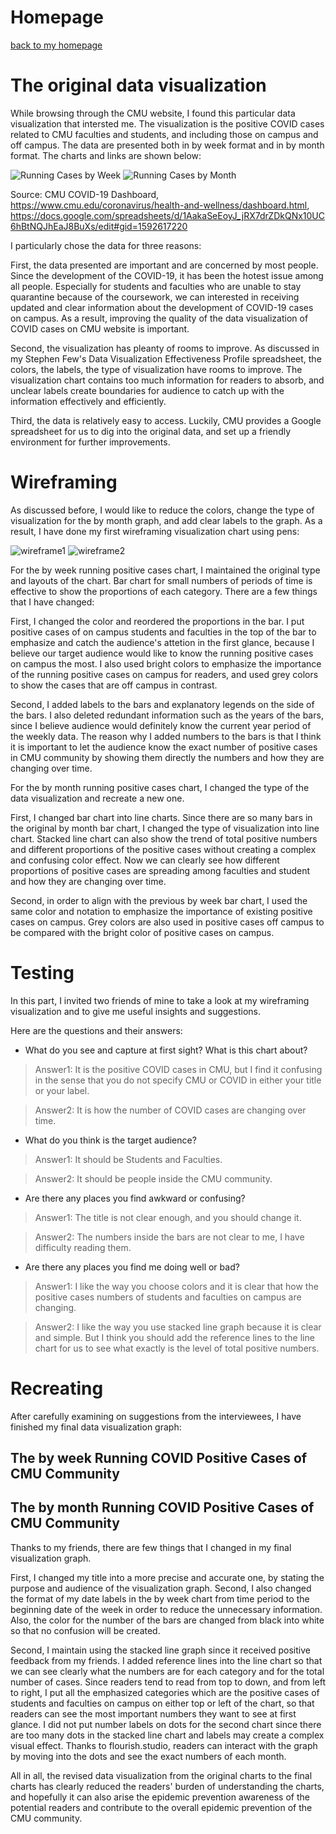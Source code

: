 # Homepage

[back to my homepage](/README.md)



# The original data visualization
While browsing through the CMU website, I found this particular data visualization that intersted me. The visualization is the positive COVID cases related to CMU faculties and students, and including those on campus and off campus. The data are presented both in by week format and in by month format. The charts and links are shown below:

![Running Cases by Week](https://user-images.githubusercontent.com/90215938/134103475-2e70b5cb-7ee2-4f1d-b426-4127807df997.png)
![Running Cases by Month](https://user-images.githubusercontent.com/90215938/134103496-433b559a-39c2-452b-bcdf-4e20490e65ad.png)

Source: CMU COVID-19 Dashboard, https://www.cmu.edu/coronavirus/health-and-wellness/dashboard.html, https://docs.google.com/spreadsheets/d/1AakaSeEoyJ_jRX7drZDkQNx10UC6hBtNQJhEaJ8BuXs/edit#gid=1592617220

I particularly chose the data for three reasons:

First, the data presented are important and are concerned by most people. Since the development of the COVID-19, it has been the hotest issue among all people. Especially for students and faculties who are unable to stay quarantine because of the coursework, we can interested in receiving updated and clear information about the development of COVID-19 cases on campus. As a result, improving the quality of the data visualization of COVID cases on CMU website is important.

Second, the visualization has pleanty of rooms to improve. As discussed in my Stephen Few's Data Visualization Effectiveness Profile spreadsheet, the colors, the labels, the type of visualization have rooms to improve. The visualization chart contains too much information for readers to absorb, and unclear labels create boundaries for audience to catch up with the information effectively and efficiently.

Third, the data is relatively easy to access. Luckily, CMU provides a Google spreadsheet for us to dig into the original data, and set up a friendly environment for further improvements.

# Wireframing
As discussed before, I would like to reduce the colors, change the type of visualization for the by month graph, and add clear labels to the graph. As a result, I have done my first wireframing visualization chart using pens:

![wireframe1](https://user-images.githubusercontent.com/90215938/134106683-e26d4020-e25b-4632-b975-fa1de4ab27b2.jpg)
![wireframe2](https://user-images.githubusercontent.com/90215938/134106733-17fbac5d-3889-4901-ad7c-12d1ce342a89.jpg)

For the by week running positive cases chart, I maintained the original type and layouts of the chart. Bar chart for small numbers of periods of time is effective to show the proportions of each category. There are a few things that I have changed: 

First, I changed the color and reordered the proportions in the bar. I put positive cases of on campus students and faculties in the top of the bar to emphasize and catch the audience's attetion in the first glance, because I believe our target audience would like to know the running positive cases on campus the most. I also used bright colors to emphasize the importance of the running positive cases on campus for readers, and used grey colors to show the cases that are off campus in contrast.

Second, I added labels to the bars and explanatory legends on the side of the bars. I also deleted redundant information such as the years of the bars, since I believe audience would definitely know the current year period of the weekly data. The reason why I added numbers to the bars is that I think it is important to let the audience know the exact number of positive cases in CMU community by showing them directly the numbers and how they are changing over time. 

For the by month running positive cases chart, I changed the type of the data visualization and recreate a new one.

First, I changed bar chart into line charts. Since there are so many bars in the original by month bar chart, I changed the type of visualization into line chart. Stacked line chart can also show the trend of total positive numbers and different proportions of the positive cases without creating a complex and confusing color effect. Now we can clearly see how different proportions of positive cases are spreading among faculties and student and how they are changing over time.

Second, in order to align with the previous by week bar chart, I used the same color and notation to emphasize the importance of existing positive cases on campus. Grey colors are also used in positive cases off campus to be compared with the bright color of positive cases on campus.

# Testing

In this part, I invited two friends of mine to take a look at my wireframing visualization and to give me useful insights and suggestions.

Here are the questions and their answers:

- What do you see and capture at first sight? What is this chart about?

>Answer1: It is the positive COVID cases in CMU, but I find it confusing in the sense that you do not specify CMU or COVID in either your title or your label.

>Answer2: It is how the number of COVID cases are changing over time.

- What do you think is the target audience?

>Answer1: It should be Students and Faculties.

>Answer2: It should be people inside the CMU community.

- Are there any places you find awkward or confusing?

>Answer1: The title is not clear enough, and you should change it.

>Answer2: The numbers inside the bars are not clear to me, I have difficulty reading them.

- Are there any places you find me doing well or bad?

>Answer1: I like the way you choose colors and it is clear that how the positive cases numbers of students and faculties on campus are changing.

>Answer2: I like the way you use stacked line graph because it is clear and simple. But I think you should add the reference lines to the line chart for us to see what exactly is the level of total positive numbers.

# Recreating

After carefully examining on suggestions from the interviewees, I have finished my final data visualization graph:

## The by week Running COVID Positive Cases of CMU Community

<div class="flourish-embed flourish-chart" data-src="visualisation/7314952"><script src="https://public.flourish.studio/resources/embed.js"></script></div>

## The by month Running COVID Positive Cases of CMU Community

<div class="flourish-embed flourish-chart" data-src="visualisation/7315140"><script src="https://public.flourish.studio/resources/embed.js"></script></div>

Thanks to my friends, there are few things that I changed in my final visualization graph. 

First, I changed my title into a more precise and accurate one, by stating the purpose and audience of the visualization graph. Second, I also changed the format of my date labels in the by week chart from time period to the beginning date of the week in order to reduce the unnecessary information. Also, the color for the number of the bars are changed from black into white so that no confusion will be created.

Second, I maintain using the stacked line graph since it received positive feedback from my friends. I added reference lines into the line chart so that we can see clearly what the numbers are for each category and for the total number of cases. Since readers tend to read from top to down, and from left to right, I put all the emphasized categories which are the positive cases of students and faculties on campus on either top or left of the chart, so that readers can see the most important numbers they want to see at first glance. I did not put number labels on dots for the second chart since there are too many dots in the stacked line chart and labels may create a complex visual effect. Thanks to flourish.studio, readers can interact with the graph by moving into the dots and see the exact numbers of each month.

All in all, the revised data visualization from the original charts to the final charts has clearly reduced the readers' burden of understanding the charts, and hopefully it can also arise the epidemic prevention awareness of the potential readers and contribute to the overall epidemic prevention of the CMU community.




